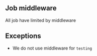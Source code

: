 ## Job middleware
All job have limited by middleware

## Exceptions
- We do not use middleware for `testing`
